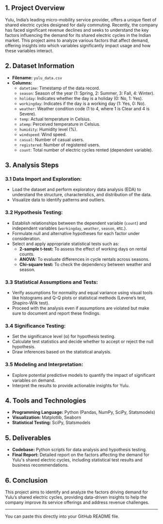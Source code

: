 ## 1. Project Overview
Yulu, India’s leading micro-mobility service provider, offers a unique fleet of shared electric cycles designed for daily commuting. Recently, the company has faced significant revenue declines and seeks to understand the key factors influencing the demand for its shared electric cycles in the Indian market. This project aims to analyze various factors that affect demand, offering insights into which variables significantly impact usage and how these variables interact.

## 2. Dataset Information
- **Filename:** `yulu_data.csv`
- **Columns:**
  - `datetime`: Timestamp of the data record.
  - `season`: Season of the year (1: Spring, 2: Summer, 3: Fall, 4: Winter).
  - `holiday`: Indicates whether the day is a holiday (0: No, 1: Yes).
  - `workingday`: Indicates if the day is a working day (1: Yes, 0: No).
  - `weather`: Weather condition code (1 to 4, where 1 is Clear and 4 is Severe).
  - `temp`: Actual temperature in Celsius.
  - `atemp`: Perceived temperature in Celsius.
  - `humidity`: Humidity level (%).
  - `windspeed`: Wind speed.
  - `casual`: Number of casual users.
  - `registered`: Number of registered users.
  - `count`: Total number of electric cycles rented (dependent variable).

## 3. Analysis Steps

### 3.1 Data Import and Exploration:
- Load the dataset and perform exploratory data analysis (EDA) to understand the structure, characteristics, and distribution of the data.
- Visualize data to identify patterns and outliers.

### 3.2 Hypothesis Testing:
- Establish relationships between the dependent variable (`count`) and independent variables (`workingday`, `weather`, `season`, etc.).
- Formulate null and alternative hypotheses for each factor under consideration.
- Select and apply appropriate statistical tests such as:
  - **2-sample t-test:** To assess the effect of working days on rental counts.
  - **ANOVA:** To evaluate differences in cycle rentals across seasons.
  - **Chi-square test:** To check the dependency between weather and season.

### 3.3 Statistical Assumptions and Tests:
- Verify assumptions for normality and equal variance using visual tools like histograms and Q-Q plots or statistical methods (Levene’s test, Shapiro-Wilk test).
- Proceed with the analysis even if assumptions are violated but make sure to document and report these findings.

### 3.4 Significance Testing:
- Set the significance level (α) for hypothesis testing.
- Calculate test statistics and decide whether to accept or reject the null hypothesis.
- Draw inferences based on the statistical analysis.

### 3.5 Modeling and Interpretation:
- Explore potential predictive models to quantify the impact of significant variables on demand.
- Interpret the results to provide actionable insights for Yulu.

## 4. Tools and Technologies
- **Programming Language:** Python (Pandas, NumPy, SciPy, Statsmodels)
- **Visualization:** Matplotlib, Seaborn
- **Statistical Testing:** SciPy, Statsmodels

## 5. Deliverables
- **Codebase:** Python scripts for data analysis and hypothesis testing.
- **Final Report:** Detailed report on the factors affecting the demand for Yulu's shared electric cycles, including statistical test results and business recommendations.

## 6. Conclusion
This project aims to identify and analyze the factors driving demand for Yulu’s shared electric cycles, providing data-driven insights to help the company improve its service offerings and address revenue challenges.

---

You can paste this directly into your GitHub README file.
